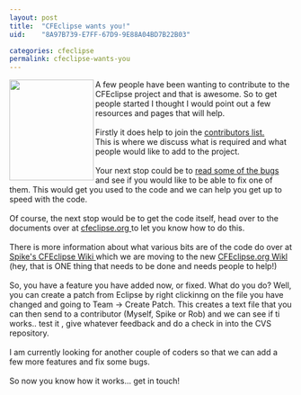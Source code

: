 ```yaml
---
layout: post
title:  "CFEclipse wants you!"
uid:	"8A97B739-E7FF-67D9-9E88A04BD7B22B03"

categories: cfeclipse
permalink: cfeclipse-wants-you
---
```

<a href="http://lists.topica.com/lists/cfeclipse-contrib/" target="_blank"><img width="150" height="179" border="0" align="left" src="/UserFiles/Image/cfeclipse_rollup.jpg" alt="" /></a> A few people have been wanting to contribute to the CFEclipse project and that is awesome. So to get people started I thought I would point out a few resources and pages that will help.<br /><br />Firstly it does help to join the <a href="http://lists.topica.com/lists/cfeclipse-contrib/" target="_blank">contributors list.</a><br />This is where we discuss what is required and what people would like to add to the project.<br /><br />Your next stop could be to <a href="http://cfeclipse.tigris.org/issues/buglist.cgi?Submit+query=Submit+query&amp;component=cfeclipse&amp;issue_status=NEW&amp;issue_status=STARTED&amp;issue_status=REOPENED&amp;email1=&amp;emailtype1=exact&amp;emailassigned_to1=1&amp;email2=&amp;emailtype2=exact&amp;emailreporter2=1&amp;issueidtype=include&amp;issue_id=&amp;changedin=&amp;votes=&amp;chfieldfrom=&amp;chfieldto=Now&amp;chfieldvalue=&amp;short_desc=&amp;short_desc_type=substring&amp;long_desc=&amp;long_desc_type=substring&amp;issue_file_loc=&amp;issue_file_loc_type=substring&amp;status_whiteboard=&amp;status_whiteboard_type=substring&amp;field0-0-0=noop&amp;type0-0-0=noop&amp;value0-0-0=&amp;cmdtype=doit&amp;order=Issue+Number" target="_blank">read some of the bugs</a> and see if you would like to be able to fix one of them. This would get you used to the code and we can help you get up to speed with the code.<br /><br />Of course, the next stop would be to get the code itself, head over to the documents over at <a href="http://cfeclipse.org/go/documentation/developer-docs/checking-out" target="_blank">cfeclipse.org </a>to let you know how to do this.<br /><br />There is more information about what various bits are of the code do over at <a href="http://www.spike.org.uk/cfeclipse/space/start" target="_blank">Spike's CFEclipse Wiki </a>which we are moving to the new <a href="http://cfeclipse.org/wiki/index.cfm" target="_blank">CFEclipse.org Wikl </a>(hey, that is ONE thing that needs to be done and needs people to help!)<br /><br />So, you have a feature you have added now, or fixed. What do you do? Well, you can create a patch from Eclipse by right clickinng on the file you have changed and going to Team -&gt; Create Patch. This creates a text file that you can then send to a contributor (Myself, Spike or Rob) and we can see if ti works.. test it , give whatever feedback and do a check in into the CVS repository. <br /><br />I am currently looking for another couple of coders so that we can add a few more features and fix some bugs.<br /><br />So now you know how it works... get in touch!<br /><br />